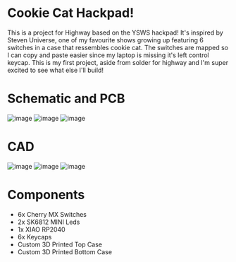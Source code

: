 # Cookie Cat Hackpad! 
This is a project for Highway based on the YSWS hackpad! It's inspired by Steven Universe, one of my favourite shows growing up featuring 6 switches in a case that ressembles cookie cat. The switches are mapped so I can copy and paste easier since my laptop is missing it's left control keycap. This is my first project, aside from solder for highway and I'm super excited to see what else I'll build!

# Schematic and PCB
![image](https://github.com/user-attachments/assets/8f55729e-6cab-4bca-a870-84c9ce21b35f) 
![image](https://github.com/user-attachments/assets/40884b34-6538-426a-bcb2-6f81ec446522)
![image](https://github.com/user-attachments/assets/0e0e3a0a-f883-4670-a503-49c5fa371f86)

# CAD
![image](https://github.com/user-attachments/assets/6794f947-338c-4f41-84d6-6a8d7733b25d)
![image](https://github.com/user-attachments/assets/469f5491-21eb-4a18-b0e0-f4481120b29c)
![image](https://github.com/user-attachments/assets/8539fee5-0e1a-4a12-94b3-f95ca0d1aa20)

# Components
- 6x Cherry MX Switches
- 2x SK6812 MINI Leds
- 1x XIAO RP2040
- 6x Keycaps
- Custom 3D Printed Top Case
- Custom 3D Printed Bottom Case
